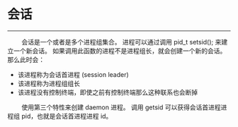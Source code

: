 # 会话
***

&emsp;&emsp;
会话是一个或者是多个进程组集合。
进程可以通过调用 pid\_t setsid(); 来建立一个新会话。
如果调用此函数的进程不是进程组长，就会创建一个新的会话。
那么此时会：

+ 该进程称为会话首进程 (session leader)
+ 该进程称为进程组组长
+ 该进程没有控制终端，即使之前有控制终端那么这种联系也会断掉

&emsp;&emsp;
使用第三个特性来创建 daemon 进程。
调用 getsid 可以获得会话首进程进程组 pid，也就是会话首进程进程 id。